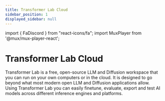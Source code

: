 ```yaml
---
title: Transformer Lab Cloud
sidebar_position: 1
displayed_sidebar: null
---
```


import { FaDiscord } from "react-icons/fa";
import MuxPlayer from '@mux/mux-player-react';

# Transformer Lab Cloud

<!-- <img src={require('/img/flask.png').default} alt="Login Modal" width="80" /> -->

Transformer Lab is a free, open-source LLM and Diffusion workspace that you can run on your own computers or in the cloud. It is designed to go beyond what most modern open LLM and Diffusion applications allow. Using Transformer Lab you can easily finetune, evaluate, export and test AI models across different inference engines and platforms.
